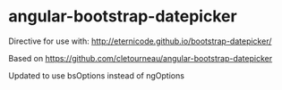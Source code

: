 # angular-bootstrap-datepicker


Directive for use with:
http://eternicode.github.io/bootstrap-datepicker/


Based on 
https://github.com/cletourneau/angular-bootstrap-datepicker

Updated to use 
bsOptions instead of ngOptions
